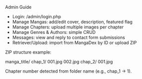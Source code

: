 Admin Guide

- Login: /admin/login.php
- Manage Mangas: add/edit cover, description, featured flag
- Manage Chapters: upload multiple images per chapter
- Manage Genres & Authors: simple CRUD
- Messages: view and reply to contact form submissions
- Retriever/Upload: import from MangaDex by ID or upload ZIP

ZIP structure example:

manga_title/
  chap_1/
    001.jpg
    002.jpg
  chap_2/
    001.jpg

Chapter number detected from folder name (e.g., chap_1 -> 1).